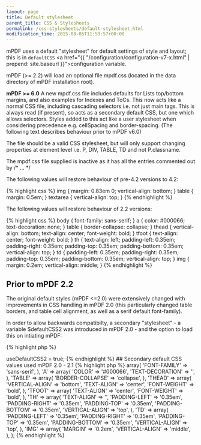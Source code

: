 ```yaml
---
layout: page
title: Default stylesheet
parent_title: CSS & Stylesheets
permalink: /css-stylesheets/default-stylesheet.html
modification_time: 2015-08-05T11:59:57+00:00
---
```


mPDF uses a default "stylesheet" for default settings of style and layout; this is in 
`defaultCSS` <a href="{{ "/configuration/configuration-v7-x.html" | prepend: site.baseurl }}">configuration variable</a>.

mPDF (>= 2.2) will load an optional file <span class="filename">mpdf.css</span> (located in the data directory of
mPDF installation root).

**mPDF >= 6.0** A new mpdf.css file includes defaults for Lists top/bottom margins, and also examples for 
Indexes and ToCs. This now acts like a normal CSS file, including cascading selectors i.e. not just main tags. 
This is always read (if present), so acts as a secondary default CSS, but one which allows selectors. Styles added 
to this act like a user stylesheet when considering precedence e.g. cellSpacing and border-spacing. (The following 
text describes behaviour prior to mPDF v6.0)

The file should be a valid CSS stylesheet, but will only support changing properties at element level i.e. P, DIV, 
TABLE, TD and not P.classname.

The mpdf.css file supplied is inactive as it has all the entries commented out by /* ... */

The following values will restore behaviour of pre-4.2 versions to 4.2:

{% highlight css %}
    img { margin: 0.83em 0; vertical-align: bottom; }
    table { margin: 0.5em; }
    textarea { vertical-align: top; }
{% endhighlight %}

The following values will restore behaviour of 2.2 versions:

{% highlight css %}
    body {
        font-family: sans-serif;
    }
    a {
        color: #000066;
        text-decoration: none;
    }
    table {
        border-collapse: collapse;
    }
    thead {
        vertical-align: bottom;
        text-align: center;
        font-weight: bold;
    }
    tfoot {
        text-align: center;
        font-weight: bold;
    }
    th {
        text-align: left;
        padding-left: 0.35em;
        padding-right: 0.35em;
        padding-top: 0.35em;
        padding-bottom: 0.35em;
        vertical-align: top;
    }
    td {
        padding-left: 0.35em;
        padding-right: 0.35em;
        padding-top: 0.35em;
        padding-bottom: 0.35em;
        vertical-align: top;
    }
    img {
        margin: 0.2em;
        vertical-align: middle;
    }
{% endhighlight %}

## Prior to mPDF 2.2

The original default styles (mPDF <=2.0) were extensively changed with improvements in CSS handling in mPDF 2.0 
(this particularly changed table borders, and table cell alignment, as well as a serif default font-family).

In order to allow backwards compatibilty, a secondary "stylesheet" - a variable $defaultCSS2 was introduced in 
mPDF 2.0 - and the option to load this on intiating mPDF:

{% highlight php %}
<?php

$mpdf->useDefaultCSS2 = true;
{% endhighlight %}

## Secondary default CSS values used mPDF 2.0 - 2.1

{% highlight php %}
<?php

var $defaultCSS2 = array(
    'BODY' => array(
        'FONT-FAMILY' => 'sans-serif',
    ),
    'A' => array(
        'COLOR' => '#000066',
        'TEXT-DECORATION' => '',
    ),
    'TABLE' => array(
        'BORDER-COLLAPSE' => 'collapse',
    ),
    'THEAD' => array(
        'VERTICAL-ALIGN' => 'bottom',
        'TEXT-ALIGN' => 'center',
        'FONT-WEIGHT' => 'bold',
    ),
    'TFOOT' => array(
        'TEXT-ALIGN' => 'center',
        'FONT-WEIGHT' => 'bold',
    ),
    'TH' => array(
        'TEXT-ALIGN' => '',
        'PADDING-LEFT' => '0.35em',
        'PADDING-RIGHT' => '0.35em',
        'PADDING-TOP' => '0.35em',
        'PADDING-BOTTOM' => '0.35em',
        'VERTICAL-ALIGN' => 'top',
    ),
    'TD' => array(
        'PADDING-LEFT' => '0.35em',
        'PADDING-RIGHT' => '0.35em',
        'PADDING-TOP' => '0.35em',
        'PADDING-BOTTOM' => '0.35em',
        'VERTICAL-ALIGN' => 'top',
    ),
    'IMG' => array(
        'MARGIN' => '0.2em',
        'VERTICAL-ALIGN' => 'middle',
    ),
);
{% endhighlight %}
